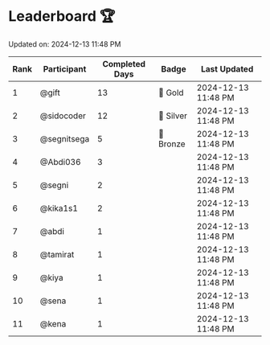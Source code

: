 # Leaderboard 🏆

Updated on: 2024-12-13 11:48 PM

| Rank | Participant       | Completed Days | Badge      | Last Updated         |
|------|-------------------|----------------|------------|----------------------|
| 1    | @gift             | 13             | 🏅 Gold     | 2024-12-13 11:48 PM |
| 2    | @sidocoder        | 12             | 🥈 Silver   | 2024-12-13 11:48 PM |
| 3    | @segnitsega       | 5              | 🥉 Bronze   | 2024-12-13 11:48 PM |
| 4    | @Abdi036          | 3              |            | 2024-12-13 11:48 PM |
| 5    | @segni            | 2              |            | 2024-12-13 11:48 PM |
| 6    | @kika1s1          | 2              |            | 2024-12-13 11:48 PM |
| 7    | @abdi             | 1              |            | 2024-12-13 11:48 PM |
| 8    | @tamirat          | 1              |            | 2024-12-13 11:48 PM |
| 9    | @kiya             | 1              |            | 2024-12-13 11:48 PM |
| 10   | @sena             | 1              |            | 2024-12-13 11:48 PM |
| 11   | @kena             | 1              |            | 2024-12-13 11:48 PM |
